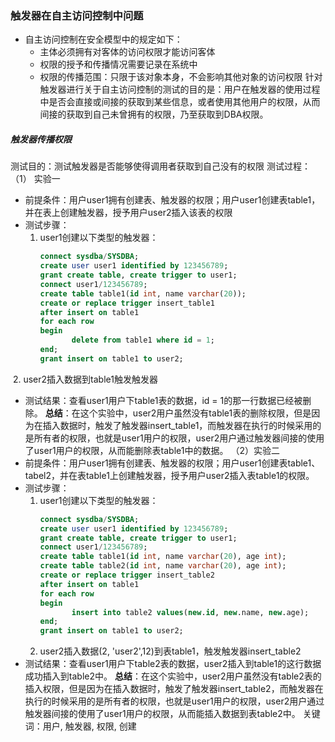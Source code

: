### 触发器在自主访问控制中问题
- 自主访问控制在安全模型中的规定如下：
  - 主体必须拥有对客体的访问权限才能访问客体
  - 权限的授予和传播情况需要记录在系统中
  - 权限的传播范围：只限于该对象本身，不会影响其他对象的访问权限
​	针对触发器进行关于自主访问控制的测试的目的是：用户在触发器的使用过程中是否会直接或间接的获取到某些信息，或者使用其他用户的权限，从而间接的获取到自己未曾拥有的权限，乃至获取到DBA权限。
##### 触发器传播权限
  测试目的：测试触发器是否能够使得调用者获取到自己没有的权限
  测试过程：
（1）  实验一
- 前提条件：用户user1拥有创建表、触发器的权限；用户user1创建表table1，并在表上创建触发器，授予用户user2插入该表的权限
- 测试步骤：
  1. user1创建以下类型的触发器：
     ```sql
     connect sysdba/SYSDBA;
     create user user1 identified by 123456789;
     grant create table, create trigger to user1;
     connect user1/123456789;
     create table table1(id int, name varchar(20));
     create or replace trigger insert_table1
     after insert on table1
     for each row
     begin
     		delete from table1 where id = 1;
     end;
     grant insert on table1 to user2;
     ```
​	2. user2插入数据到table1触发触发器
- 测试结果：查看user1用户下table1表的数据，id = 1的那一行数据已经被删除。
**总结**：在这个实验中，user2用户虽然没有table1表的删除权限，但是因为在插入数据时，触发了触发器insert_table1，而触发器在执行的时候采用的是所有者的权限，也就是user1用户的权限，user2用户通过触发器间接的使用了user1用户的权限，从而能删除表table1中的数据。
（2）实验二
- 前提条件：用户user1拥有创建表、触发器的权限；用户user1创建表table1、tabel2，并在表table1上创建触发器，授予用户user2插入表table1的权限。
- 测试步骤：
  1. user1创建以下类型的触发器：
     ```sql
     connect sysdba/SYSDBA;
     create user user1 identified by 123456789;
     grant create table, create trigger to user1;
     connect user1/123456789;
     create table table1(id int, name varchar(20), age int);
     create table table2(id int, name varchar(20), age int);
     create or replace trigger insert_table2
     after insert on table1
     for each row
     begin
     		insert into table2 values(new.id, new.name, new.age);
     end;
     grant insert on table1 to user2;
     ```
  2. user2插入数据(2, 'user2',12)到表table1，触发触发器insert_table2
- 测试结果：查看user1用户下table2表的数据，user2插入到table1的这行数据成功插入到table2中。
**总结**：在这个实验中，user2用户虽然没有table2表的插入权限，但是因为在插入数据时，触发了触发器insert_table2，而触发器在执行的时候采用的是所有者的权限，也就是user1用户的权限，user2用户通过触发器间接的使用了user1用户的权限，从而能插入数据到表table2中。
关键词：用户, 触发器, 权限, 创建